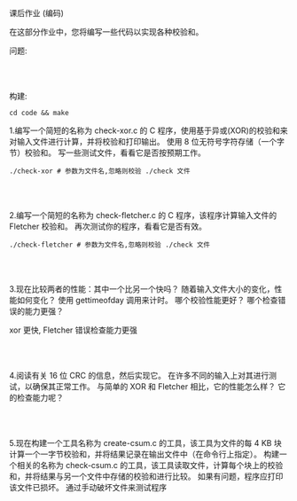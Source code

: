 课后作业 (编码)

在这部分作业中，您将编写一些代码以实现各种校验和。



问题:

<br/>
<br/>

构建:
```shell script
cd code && make
```

1.编写一个简短的名称为 check-xor.c 的 C 程序，使用基于异或(XOR)的校验和来对输入文件进行计算，并将校验和打印输出。 使用 8 位无符号字符存储（一个字节）校验和。 写一些测试文件，看看它是否按预期工作。

```shell script
./check-xor # 参数为文件名,忽略则校验 ./check 文件
```

<br/>
<br/>

2.编写一个简短的名称为 check-fletcher.c 的 C 程序，该程序计算输入文件的 Fletcher 校验和。 再次测试你的程序，看看它是否有效。

```shell script
./check-fletcher # 参数为文件名,忽略则校验 ./check 文件
```

<br/>
<br/>

3.现在比较两者的性能：其中一个比另一个快吗？ 随着输入文件大小的变化，性能如何变化？ 使用 gettimeofday 调用来计时。 哪个校验性能更好？ 哪个检查错误的能力更强？

xor 更快, Fletcher 错误检查能力更强

<br/>
<br/>

4.阅读有关 16 位 CRC 的信息，然后实现它。 在许多不同的输入上对其进行测试，以确保其正常工作。 与简单的 XOR 和 Fletcher 相比，它的性能怎么样？ 它的检查能力呢？



<br/>
<br/>

5.现在构建一个工具名称为 create-csum.c 的工具，该工具为文件的每 4 KB 块计算一个一字节校验和，并将结果记录在输出文件中（在命令行上指定）。 构建一个相关的名称为 check-csum.c 的工具，该工具读取文件，计算每个块上的校验和，并将结果与另一个文件中存储的校验和进行比较。 如果有问题，程序应打印该文件已损坏。 通过手动破坏文件来测试程序

